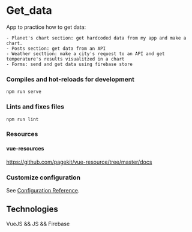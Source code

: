 # Get_data

App to practice how to get data:

    - Planet's chart section: get hardcoded data from my app and make a chart.
    - Posts section: get data from an API
    - Weather secttion: make a city's request to an API and get temperature's results visualitzed in a chart
    - Forms: send and get data using firebase store

### Compiles and hot-reloads for development
```
npm run serve
```

### Lints and fixes files
```
npm run lint
```
### Resources

#### vue-resources
https://github.com/pagekit/vue-resource/tree/master/docs


### Customize configuration
See [Configuration Reference](https://cli.vuejs.org/config/).

## Technologies

VueJS && JS && Firebase